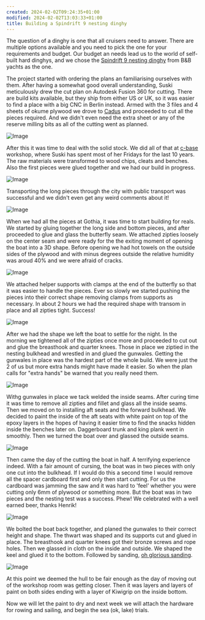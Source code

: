 ```yaml
---
created: 2024-02-02T09:24:35+01:00
modified: 2024-02-02T13:03:33+01:00
title: Building a Spindrift 9 nesting dinghy
---
```


The question of a dinghy is one that all cruisers need to answer. There are multiple options available and you need to pick the one for your requirements and budget. Our budget an needs lead us to the world of self-built hard dinghys, and we chose the [Spindrift 9 nesting dinghy](https://bandbyachtdesigns.com/s9)  from B&B yachts as the one.

The project started with ordering the plans an familiarising ourselves with them. After having a somewhat good overall understanding, Suski meticulously drew the cut plan on Autodesk Fusion 360 for cutting. There are build kits available, but they ship from either US or UK, so it was easier to find a place with a big CNC in Berlin instead. Armed with the 3 files and 4 sheets of okume plywood we drove to [Cadus](https://www.cadus.org/en/) and proceeded to cut all the pieces required. And we didn't even need the extra sheet or any of the reserve milling bits as all of the cutting went as planned.

![Image](../2024/36e4b2ca53ebb4bc8c7d695d64f04c86.jpg) 

After this it was time to deal with the solid stock. We did all of that at [c-base](https://c-base.org/) workshop, where Suski has spent most of her Fridays for the last 10 years. The raw materials were transformed to wood chips, cleats and benches. Also the first pieces were glued together and we had our build in progress. 

![Image](../2024/80d295644a9d337f1c107259707371e4.jpg) 

Transporting the long pieces through the city with public transport was successful and we didn't even get any weird comments about it!

![Image](../2024/1d63a3f5769dfef58a2d277e4845053d.jpg) 

When we had all the pieces at Gothia, it was time to start building for reals. We started by gluing together the long side and bottom pieces, and after proceeded to glue and glass the butterfly seam. We attached zipties loosely on the center seam and were ready for the the exiting moment of opening the boat into a 3D shape. Before opening we had hot towels on the outside sides of the plywood and with minus degrees outside the relative humidity was aroud 40% and we were afraid of cracks.

![Image](../2024/2b5d77699078fdc9821103b376aa83b6.jpg) 

 We attached helper supports with clamps at the end of the butterfly so that it was easier to handle the pieces. Ever so slowly we started pushing the pieces into their correct shape removing clamps from supports as necessary. In about 2 hours we had the required shape with transom in place and all zipties tight. Success!

![Image](../2024/d54db5c685547c5d6eac889efe33e621.jpg) 

After we had the shape we left the boat to settle for the night. In the morning we tightened all of the zipties once more and proceeded to cut out and glue the breasthook and quarter knees. Those in place we ziptied in the nesting bulkhead and wrestled in and glued the gunwales. Getting the gunwales in place was the hardest part of the whole build. We were just the 2 of us but more extra hands might have made it easier. So when the plan calls for "extra hands" be warned that you really need them.

![Image](../2024/bf504501bf2a4b966eb053a834029bb5.jpg) 

Withg gunwales in place we tack welded the inside seams. After curing time it was time to remove all zipties and fillet and glass all the inside seams. Then we moved on to installing aft seats and the forward bulkhead. We decided to paint the inside of the aft seats with white paint on top of the epoxy layers in the hopes of having it easier time to find the snacks hidden inside the benches later on. Daggerboard trunk and king plank went in smoothly. Then we turned the boat over and glassed the outside seams.

![Image](../2024/f90af85581342e56e8b10b6a9c11831e.jpg) 

Then came the day of the cutting the boat in half. A terrifying experience indeed. With a fair amount of cursing, the boat was in two pieces with only one cut into the bulkhead. If I would do this a second time I would remove all the spacer cardboard first and only then start cutting. For us the cardboard was jamming the saw and it was hard to 'feel' whether you were cutting only 6mm of plywood or something more. But the boat was in two pieces and the nesting test was a success. Phew! We celebrated with a well earned beer, thanks Henrik!

![Image](../2024/f88ef6343d834daca18d8305b6d63de2.jpg) 

We bolted the boat back together, and planed the gunwales to their correct height and shape. The thwart was shaped and its supports cut and glued in place. The breasthook and quarter knees got their bronze screws and rope holes. Then we glassed in cloth on the inside and outside. We shaped the keel and glued it to the bottom. Followed by sanding, [oh glorious sanding](https://saillifeshop.com/products/short-sleeve-unisex-t-shirt-1).

![Image](../2024/9d3e5b7842cd67201c4d1d6ff2556db5.jpg) 

At this point we deemed the hull to be fair enough as the day of moving out of the workshop room was getting closer. Then it was layers and layers of paint on both sides ending with a layer of Kiwigrip on the inside bottom. 

Now we will let the paint to dry and next week we will attach the hardware for rowing and sailing, and begin the sea (ok, lake) trials.
